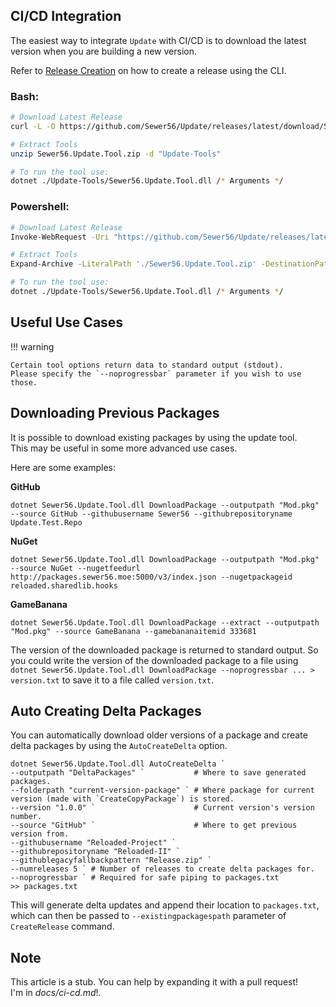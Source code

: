 ## CI/CD Integration

The easiest way to integrate `Update` with CI/CD is to download the latest version when you are building a new version.  

Refer to [Release Creation](./release-creation.md) on how to create a release using the CLI.  

### Bash:

```bash
# Download Latest Release
curl -L -O https://github.com/Sewer56/Update/releases/latest/download/Sewer56.Update.Tool.zip

# Extract Tools
unzip Sewer56.Update.Tool.zip -d "Update-Tools"

# To run the tool use:
dotnet ./Update-Tools/Sewer56.Update.Tool.dll /* Arguments */
```

### Powershell:

```bash
# Download Latest Release
Invoke-WebRequest -Uri "https://github.com/Sewer56/Update/releases/latest/download/Sewer56.Update.Tool.zip" -OutFile "Sewer56.Update.Tool.zip"

# Extract Tools
Expand-Archive -LiteralPath './Sewer56.Update.Tool.zip' -DestinationPath "Update-Tools"

# To run the tool use:
dotnet ./Update-Tools/Sewer56.Update.Tool.dll /* Arguments */
```

## Useful Use Cases

!!! warning

    Certain tool options return data to standard output (stdout).  
    Please specify the `--noprogressbar` parameter if you wish to use those.  

## Downloading Previous Packages

It is possible to download existing packages by using the update tool.  
This may be useful in some more advanced use cases.  

Here are some examples:  

**GitHub**  
```
dotnet Sewer56.Update.Tool.dll DownloadPackage --outputpath "Mod.pkg" --source GitHub --githubusername Sewer56 --githubrepositoryname Update.Test.Repo
```

**NuGet**  
```
dotnet Sewer56.Update.Tool.dll DownloadPackage --outputpath "Mod.pkg" --source NuGet --nugetfeedurl http://packages.sewer56.moe:5000/v3/index.json --nugetpackageid reloaded.sharedlib.hooks
```

**GameBanana**  
```
dotnet Sewer56.Update.Tool.dll DownloadPackage --extract --outputpath "Mod.pkg" --source GameBanana --gamebananaitemid 333681
```

The version of the downloaded package is returned to standard output. So you could write the version of the downloaded package to a file using `dotnet Sewer56.Update.Tool.dll DownloadPackage --noprogressbar ... > version.txt` to save it to a file called `version.txt`.

## Auto Creating Delta Packages

You can automatically download older versions of a package and create delta packages by using the `AutoCreateDelta` option.

```pwsh
dotnet Sewer56.Update.Tool.dll AutoCreateDelta `
--outputpath "DeltaPackages" `           # Where to save generated packages.
--folderpath "current-version-package" ` # Where package for current version (made with `CreateCopyPackage`) is stored.
--version "1.0.0" `                      # Current version's version number.
--source "GitHub" `                      # Where to get previous version from.
--githubusername "Reloaded-Project" `    
--githubrepositoryname "Reloaded-II" `
--githublegacyfallbackpattern "Release.zip" `
--numreleases 5 ` # Number of releases to create delta packages for.
--noprogressbar ` # Required for safe piping to packages.txt
>> packages.txt
```

This will generate delta updates and append their location to `packages.txt`, which can then be passed to `--existingpackagespath` parameter of `CreateRelease` command.

## Note

This article is a stub. You can help by expanding it with a pull request!  
I'm in *docs/ci-cd.md*!.
